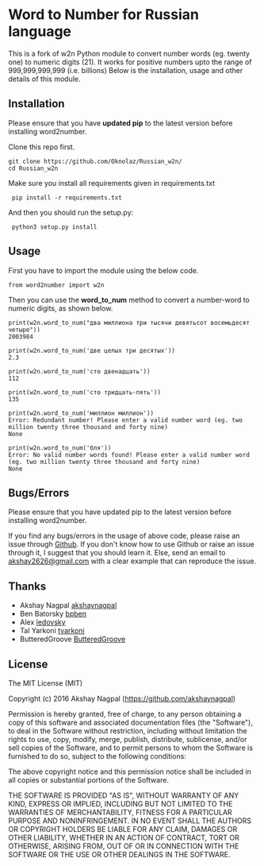 # Word to Number for Russian language

This is a fork of w2n Python module to convert number words (eg. twenty one) to numeric digits (21).
It works for positive numbers upto the range of 999,999,999,999 (i.e. billions)
Below is the installation, usage and other details of this module.

## Installation

Please ensure that you have **updated pip** to the latest version before installing word2number.

Clone this repo first.

    git clone https://github.com/Oknolaz/Russian_w2n/
    cd Russian_w2n

Make sure you install all requirements given in requirements.txt
```
 pip install -r requirements.txt
```
And then you should run the setup.py:
```
 python3 setup.py install
```
## Usage

First you have to import the module using the below code.

    from word2number import w2n

Then you can use the **word_to_num** method to convert a number-word to numeric digits, as shown below.
```
print(w2n.word_to_num("два миллиона три тысячи девятьсот восемьдесят четыре"))
2003984
```
```
print(w2n.word_to_num('две целых три десятых')) 
2.3
```
```
print(w2n.word_to_num('сто двенадцать')) 
112
```
```
print(w2n.word_to_num('сто тридцать-пять')) 
135
```
```
print(w2n.word_to_num('миллион миллион'))
Error: Redundant number! Please enter a valid number word (eg. two million twenty three thousand and forty nine)
None
```
```
print(w2n.word_to_num('бля'))
Error: No valid number words found! Please enter a valid number word (eg. two million twenty three thousand and forty nine)
None
```
## Bugs/Errors

Please ensure that you have updated pip to the latest version before installing word2number.

If you find any bugs/errors in the usage of above code, please raise an issue through [Github](http://github.com/akshaynagpal/w2n). If you don't know how to use Github or raise an issue through it, I suggest that you should learn it. Else, send an email to akshay2626@gmail.com with a clear example that can reproduce the issue.

## Thanks
- Akshay Nagpal [akshaynagpal](https://github.com/akshaynagpal)
- Ben Batorsky [bpben](https://github.com/bpben)
- Alex [ledovsky](https://github.com/ledovsky)
- Tal Yarkoni [tyarkoni](https://github.com/tyarkoni)
- ButteredGroove [ButteredGroove](https://github.com/ButteredGroove)

## License
The MIT License (MIT)

Copyright (c) 2016 Akshay Nagpal (https://github.com/akshaynagpal)

Permission is hereby granted, free of charge, to any person obtaining a copy
of this software and associated documentation files (the "Software"), to deal
in the Software without restriction, including without limitation the rights
to use, copy, modify, merge, publish, distribute, sublicense, and/or sell
copies of the Software, and to permit persons to whom the Software is
furnished to do so, subject to the following conditions:

The above copyright notice and this permission notice shall be included in all
copies or substantial portions of the Software.

THE SOFTWARE IS PROVIDED "AS IS", WITHOUT WARRANTY OF ANY KIND, EXPRESS OR
IMPLIED, INCLUDING BUT NOT LIMITED TO THE WARRANTIES OF MERCHANTABILITY,
FITNESS FOR A PARTICULAR PURPOSE AND NONINFRINGEMENT. IN NO EVENT SHALL THE
AUTHORS OR COPYRIGHT HOLDERS BE LIABLE FOR ANY CLAIM, DAMAGES OR OTHER
LIABILITY, WHETHER IN AN ACTION OF CONTRACT, TORT OR OTHERWISE, ARISING FROM,
OUT OF OR IN CONNECTION WITH THE SOFTWARE OR THE USE OR OTHER DEALINGS IN THE
SOFTWARE.
